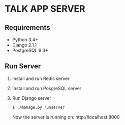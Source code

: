 # TALK APP SERVER

## Requirements

 * Python 3.4+
 * Django 2.1.1
 * PostgreSQL 9.3+

## Run Server

 1. Install and run Redis server
 2. Install and run PosgreSQL server

 4. Run Django server

    ```bash
    $ ./manage.py runserver
    ```

    Now the server is running on: http://localhost:8000
